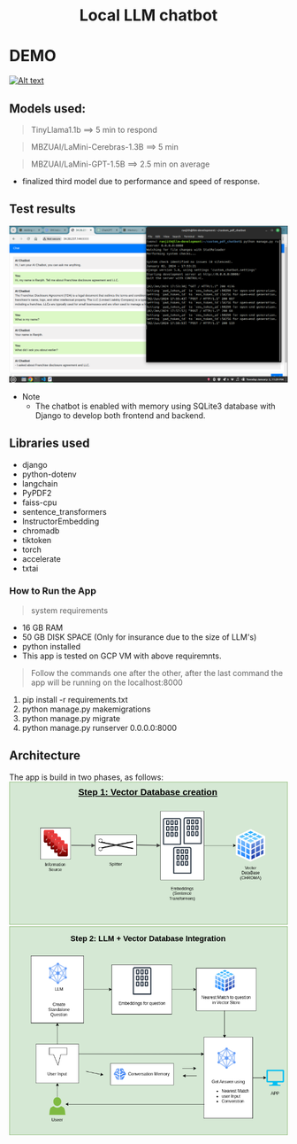 # <center>Local LLM chatbot</center>

# DEMO

[![Alt text](https://img.youtube.com/vi/ntDcjwiEYEI/0.jpg)](https://youtu.be/faLAySmHg1k?si=reVYCafvWnD3f7F6)
## Models used:

> TinyLlama1.1b ==> 5 min to respond

> MBZUAI/LaMini-Cerebras-1.3B ==> 5 min

> MBZUAI/LaMini-GPT-1.5B ==> 2.5 min on average

- finalized third model due to performance and speed of response.

## Test results

![Alt text](./Local_LLM_bot.png)

- Note
  - The chatbot is enabled with memory using SQLite3 database with Django to develop both frontend and backend.

## Libraries used

- django
- python-dotenv
- langchain
- PyPDF2
- faiss-cpu
- sentence_transformers
- InstructorEmbedding
- chromadb
- tiktoken
- torch
- accelerate
- txtai

### How to Run the App

> system requirements

- 16 GB RAM
- 50 GB DISK SPACE (Only for insurance due to the size of LLM's)
- python installed
- This app is tested on GCP VM with above requiremnts.

> Follow the commands one after the other, after the last command the app will be running on the localhost:8000

  <ol>
    <li>pip install -r requirements.txt</li>
    <li>python manage.py makemigrations</li>
    <li>python manage.py migrate</li>
    <li>python manage.py runserver 0.0.0.0:8000</li>
  </ol>

## Architecture

The app is build in two phases, as follows:
![Alt text](VecotrDdCreation.png)
![Alt text](LLM_VectorDB.png)
